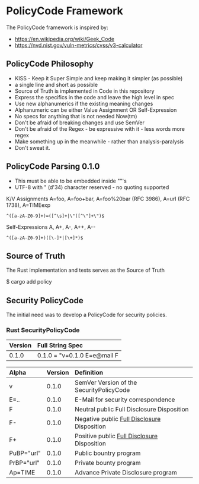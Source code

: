 # PolicyCode Framework

The PolicyCode framework is inspired by:

- https://en.wikipedia.org/wiki/Geek_Code
- https://nvd.nist.gov/vuln-metrics/cvss/v3-calculator

## PolicyCode Philosophy

- KISS - Keep it Super Simple and keep making it simpler (as possible)
- a single line and short as possible
- Source of Truth is implemented in Code in this repository
- Express the specifics in the code and leave the high level in spec
- Use new alphanumerics if the existing meaning changes
- Alphanumeric can be either Value Assignment OR Self-Expression
- No specs for anything that is not needed Now(tm)
- Don't be afraid of breaking changes and use SemVer
- Don't be afraid of the Regex - be expressive with it - less words more regex
- Make something up in the meanwhile - rather than analysis-paralysis
- Don't sweat it.

## PolicyCode Parsing 0.1.0

- This must be able to be embedded inside ""'s
- UTF-8 with " (d'34) character reserved - no quoting supported

K/V Assignments A=foo, A=foo+bar, A=foo%20bar (RFC 3986), A=url (RFC 1738), A=TIMEexp
```regex
^([a-zA-Z0-9]+)=([^\s]+|\"([^\"]+\")$
```

Self-Expressions A, A+, A-, A++, A--
```regex
^([a-zA-Z0-9]+)([\-]*|[\+]*)$
```

## Source of Truth

The Rust implementation and tests serves as the Source of Truth

$ cargo add policy

## Security PolicyCode

The initial need was to develop a PolicyCode for security policies.

### Rust SecurityPolicyCode

| Version | Full String Spec                      |
| :---    | :---                                  |
| 0.1.0   | 0.1.0 = "v=0.1.0 E=e@mail F  |

| Alpha      | Version | Definition |
| :--        | :---    | :---       |
| v          | 0.1.0   | SemVer Version of the SecurityPolicyCode      |
| E=..       | 0.1.0   | E-Mail for security correspondence            |
| F          | 0.1.0   | Neutral public Full Disclosure Disposition    |
| F-         | 0.1.0   | Negative public [Full Disclosure] Disposition |
| F+         | 0.1.0   | Positive public [Full Disclosure] Disposition |
| PuBP="url" | 0.1.0   | Public bountry program                        |
| PrBP="url" | 0.1.0   | Private bounty program                        |
| Ap=TIME    | 0.1.0   | Advance Private Disclosure program            |


[Full disclosure]: https://en.wikipedia.org/wiki/Full_disclosure_(computer_security)
